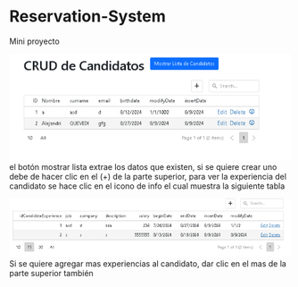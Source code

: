 # Reservation-System
Mini proyecto


![alt text](https://github.com/Akaza-dono/images/blob/main/1.png?raw=true)
el botón mostrar lista extrae los datos que existen, si se quiere crear uno debe de hacer clic en el  (+) de la parte superior, para ver la experiencia del candidato se hace clic en el icono de info el cual muestra la siguiente tabla 


![alt text](https://github.com/Akaza-dono/images/blob/main/2.png?raw=true)
Si se quiere agregar mas experiencias al candidato, dar clic en el mas de la parte superior también  
